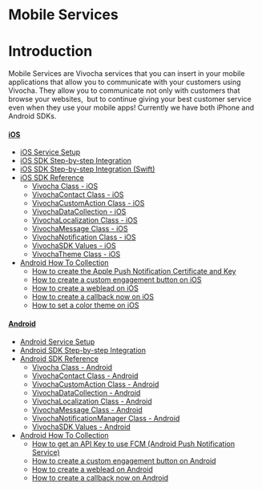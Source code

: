 # Mobile Services

# Introduction

Mobile Services are Vivocha services that you can insert in your mobile
applications that allow you to communicate with your customers using
Vivocha. They allow you to communicate not only with customers that
browse your websites,  but to continue giving your best customer service
even when they use your mobile apps! Currently we have both iPhone and
Android SDKs. 

#### 

#### [iOS](iOS)

-   [iOS Service Setup](iOS_Service_Setup)
-   [iOS SDK Step-by-step Integration](iOS_SDK_Step-by-step_Integration)
-   [iOS SDK Step-by-step Integration
    (Swift)](iOS_SDK_Step-by-step_Integration_Swift_)
-   [iOS SDK Reference](iOS_SDK_Reference)
    -   [Vivocha Class - iOS](Vivocha_Class_-_iOS)
    -   [VivochaContact Class - iOS](VivochaContact_Class_-_iOS)
    -   [VivochaCustomAction Class -
        iOS](VivochaCustomAction_Class_-_iOS)
    -   [VivochaDataCollection - iOS](VivochaDataCollection_-_iOS)
    -   [VivochaLocalization Class -
        iOS](VivochaLocalization_Class_-_iOS)
    -   [VivochaMessage Class - iOS](VivochaMessage_Class_-_iOS)
    -   [VivochaNotification Class -
        iOS](VivochaNotification_Class_-_iOS)
    -   [VivochaSDK Values - iOS](VivochaSDK_Values_-_iOS)
    -   [VivochaTheme Class - iOS](VivochaTheme_Class_-_iOS)
-   [Android How To Collection](iOS_How_To_Collection)
    -   [How to create the Apple Push Notification Certificate and
        Key](How_to_create_the_Apple_Push_Notification_Certificate_and_Key)
    -   [How to create a custom engagement button on
        iOS](How_to_create_a_custom_engagement_button_on_iOS)
    -   [How to create a weblead on iOS](How_to_create_a_weblead_on_iOS)
    -   [How to create a callback now on
        iOS](How_to_create_a_callback_now_on_iOS)
    -   [How to set a color theme on
        iOS](How_to_set_a_color_theme_on_iOS)

#### [Android](Android)

-   [Android Service Setup](Android_Service_Setup)
-   [Android SDK Step-by-step
    Integration](Android_SDK_Step-by-step_Integration)
-   [Android SDK Reference](Android_SDK_Reference)
    -   [Vivocha Class - Android](Vivocha_Class_-_Android)
    -   [VivochaContact Class - Android](VivochaContact_Class_-_Android)
    -   [VivochaCustomAction Class -
        Android](VivochaCustomAction_Class_-_Android)
    -   [VivochaDataCollection -
        Android](VivochaDataCollection_-_Android)
    -   [VivochaLocalization Class -
        Android](VivochaLocalization_Class_-_Android)
    -   [VivochaMessage Class - Android](VivochaMessage_Class_-_Android)
    -   [VivochaNotificationManager Class -
        Android](VivochaNotificationManager_Class_-_Android)
    -   [VivochaSDK Values - Android](VivochaSDK_Values_-_Android)
-   [Android How To Collection](Android_How_To_Collection)
    -   [How to get an API Key to use FCM (Android Push Notification
        Service)](How_to_get_an_API_Key_to_use_FCM_Android_Push_Notification_Service_)
    -   [How to create a custom engagement button on
        Android](How_to_create_a_custom_engagement_button_on_Android)
    -   [How to create a weblead on
        Android](How_to_create_a_weblead_on_Android)
    -   [How to create a callback now on
        Android](How_to_create_a_callback_now_on_Android)
